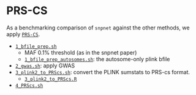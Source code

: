 # PRS-CS

As a benchmarking comparison of `snpnet` against the other methods, we apply [`PRS-CS`](https://github.com/getian107/PRScs).

- [`1_bfile_prep.sh`](1_bfile_prep.sh)
  - MAF 0.1% threshold (as in the snpnet paper)
  - [`1_bfile_prep_autosomes.sh`](1_bfile_prep_autosomes.sh): the autosome-only plink bfile
- [`2_gwas.sh`](2_gwas.sh): apply GWAS
- [`3_plink2_to_PRScs.sh`](3_plink2_to_PRScs.sh): convert the PLINK sumstats to PRS-cs format.
  - [`3_plink2_to_PRScs.R`](3_plink2_to_PRScs.R)
- [`4_PRScs.sh`](4_PRScs.sh)
